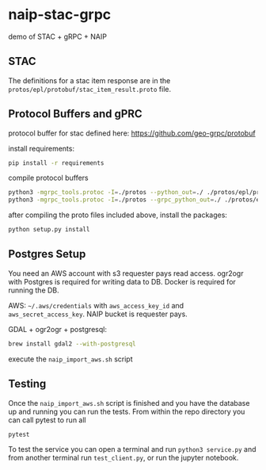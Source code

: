 # naip-stac-grpc
demo of STAC + gRPC + NAIP

## STAC
The definitions for a stac item response are in the `protos/epl/protobuf/stac_item_result.proto` file.


## Protocol Buffers and gPRC
protocol buffer for stac defined here:
https://github.com/geo-grpc/protobuf

install requirements:
```bash
pip install -r requirements
```

compile protocol buffers
```bash
python3 -mgrpc_tools.protoc -I=./protos --python_out=./ ./protos/epl/protobuf/geometry_operators.proto ./protos/epl/protobuf/stac.proto ./protos/epl/protobuf/stac_item_result.proto 
python3 -mgrpc_tools.protoc -I=./protos --grpc_python_out=./ ./protos/epl/grpc/naip_stac.proto
```

after compiling the proto files included above, install the packages:
```bash
python setup.py install
```

## Postgres Setup
You need an AWS account with s3 requester pays read access. ogr2ogr with Postgres is required for writing data to DB. Docker is required for running the DB.

AWS:
`~/.aws/credentials` with `aws_access_key_id` and `aws_secret_access_key`. NAIP bucket is requester pays.

GDAL + ogr2ogr + postgresql:
```bash
brew install gdal2 --with-postgresql
```

execute the `naip_import_aws.sh` script 

## Testing

Once the `naip_import_aws.sh` script is finished and you have the database up and running you can run the tests. From within the repo directory you can call pytest to run all 
```bash
pytest
```

To test the service you can open a terminal and run `python3 service.py` and from another terminal run `test_client.py`, or run the jupyter notebook.


